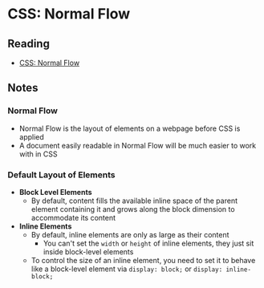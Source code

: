 # CSS: Normal Flow

## Reading

* [CSS: Normal Flow](https://developer.mozilla.org/en-US/docs/Learn/CSS/CSS_layout/Normal_Flow)

## Notes

### Normal Flow

* Normal Flow is the layout of elements on a webpage before CSS is applied
* A document easily readable in Normal Flow will be much easier to work with in CSS

### Default Layout of Elements

* **Block Level Elements**
  * By default, content fills the available inline space of the parent element containing it and grows along the block dimension to accommodate its content
* **Inline Elements**
  * By default, inline elements are only as large as their content
    * You can't set the `width` or `height` of inline elements, they just sit inside block-level elements
  * To control the size of an inline element, you need to set it to behave like a block-level element via `display: block;` or `display: inline-block;`
